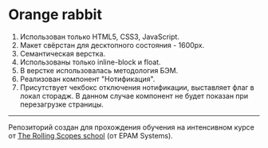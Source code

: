 # Orange rabbit

1. Использован только HTML5, CSS3, JavaScript.
2. Макет свёрстан для десктопного состояния - 1600px.
3. Семантическая верстка.
4. Использованы только inline-block и float.
5. В верстке использовалась методология БЭМ.
6. Реализован компонент "Нотификация". 
7. Присутствует чекбокс отключения нотификации, выставляет флаг в локал сторадж. В данном случае компонент не будет показан при перезагрузке страницы.

---

Репозиторий создан для прохождения обучения на интенсивном курсе от [The Rolling Scopes school](https://school.rollingscopes.com) (от EPAM Systems).
